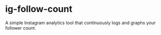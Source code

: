 # ig-follow-count
A simple Instagram analytics tool that continuously logs and graphs your follower count.
